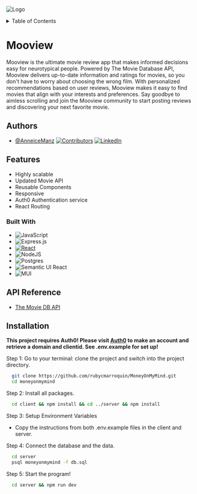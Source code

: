 
![Logo](https://i.imgur.com/zBOQqYA.png)

<!-- TABLE OF CONTENTS -->
<details>
  <summary>Table of Contents</summary>
  <ol>
    <li>
      <a href="#about-the-project">About The Project</a>
      <ul>
        <li><a href="#built-with">Built With</a></li>
        <li><a href="api-reference">API Reference</a></li>
      </ul>
    </li>
        <li><a href="#installation">Installation</a></li>
  </ol>
</details>

<!-- ABOUT THE PROJECT -->

# Mooview

Mooview is the ultimate movie review app that makes informed decisions easy for neurotypical people. Powered by The Movie Database API, Mooview delivers up-to-date information and ratings for movies, so you don't have to worry about choosing the wrong film. With personalized recommendations based on user reviews, Mooview makes it easy to find movies that align with your interests and preferences. Say goodbye to aimless scrolling and join the Mooview community to start posting reviews and discovering your next favorite movie.





## Authors

- [@AnneiceManz](https://www.github.com/AnneiceManz)
[![Contributors][contributors-shield]][contributors-url]
[![LinkedIn][linkedin-shield]][linkedin-url]


## Features

- Highly scalable
- Updated Movie API
- Reusable Components
- Responsive
- Auth0 Authentication service
- React Routing

### Built With

- ![JavaScript](https://img.shields.io/badge/javascript-%23323330.svg?style=for-the-badge&logo=javascript&logoColor=%23F7DF1E)
- ![Express.js](https://img.shields.io/badge/express.js-%23404d59.svg?style=for-the-badge&logo=express&logoColor=%2361DAFB)
- [![React][React.js]][React-url]
- ![NodeJS](https://img.shields.io/badge/node.js-6DA55F?style=for-the-badge&logo=node.js&logoColor=white)
- ![Postgres](https://img.shields.io/badge/postgres-%23316192.svg?style=for-the-badge&logo=postgresql&logoColor=white)
- ![Semantic UI React](https://img.shields.io/badge/Semantic%20UI%20React-%2335BDB2.svg?style=for-the-badge&logo=SemanticUIReact&logoColor=white)
- ![MUI](https://img.shields.io/badge/MUI-%230081CB.svg?style=for-the-badge&logo=mui&logoColor=white)

<!-- API Reference -->

## API Reference

- [The Movie DB API](https://developer.themoviedb.org/reference/intro/getting-started)

<!-- Installation -->

## Installation

**This project requires Auth0! Please visit [Auth0](https://auth0.com/) to make an account and retrieve a domain and clientid. See .env.example for set up!**

Step 1: Go to your terminal: clone the project and switch into the project directory.

```bash
  git clone https://github.com/rubycmarroquin/MoneyOnMyMind.git
  cd moneyonmymind
```

Step 2: Install all packages.

```bash
  cd client && npm install && cd ../server && npm install
```

Step 3: Setup Environment Variables

- Copy the instructions from both .env.example files in the client and server.

Step 4: Connect the database and the data.

```bash
  cd server
  psql moneyonmymind -f db.sql
```

Step 5: Start the program!

```bash
  cd server && npm run dev
```

<!-- MARKDOWN LINKS & IMAGES -->

[contributors-shield]: https://img.shields.io/badge/Contributors-1-brightgreen?style=for-the-badge&logo=appveyor
[contributors-url]: https://github.com/AnneiceManz/mooview/graphs/contributors
[linkedin-shield]: https://img.shields.io/badge/linkedin-%230077B5.svg?style=for-the-badge&logo=linkedin&logoColor=white
[linkedin-url]: https://www.linkedin.com/in/Anneice-Manzanares/
[React.js]: https://img.shields.io/badge/React-20232A?style=for-the-badge&logo=react&logoColor=61DAFB
[React-url]: https://reactjs.org/


